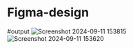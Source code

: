 # Figma-design

#output
![Screenshot 2024-09-11 153815](https://github.com/user-attachments/assets/6e96e471-7197-4ed0-a7f7-8b63e4402c91)
![Screenshot 2024-09-11 153620](https://github.com/user-attachments/assets/20f2f319-2ff8-42df-9a67-c435f8f1d5c0)
